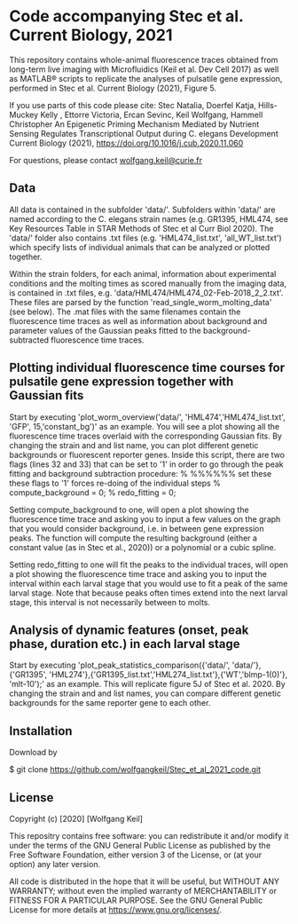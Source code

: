 # Code accompanying Stec et al. Current Biology, 2021

This repository contains whole-animal fluorescence traces obtained from long-term live imaging with Microfluidics (Keil et al. Dev Cell 2017) as well as MATLAB® scripts to replicate the analyses of pulsatile gene expression, performed in Stec et al. Current Biology (2021), Figure 5.

If you use parts of this code please cite:
Stec Natalia, Doerfel Katja, Hills-Muckey Kelly , Ettorre Victoria, Ercan Sevinc, Keil Wolfgang, Hammell Christopher
An Epigenetic Priming Mechanism Mediated by Nutrient Sensing Regulates Transcriptional Output during C. elegans Development
Current Biology (2021), https://doi.org/10.1016/j.cub.2020.11.060

For questions, please contact wolfgang.keil@curie.fr

## Data
All data is contained in the subfolder 'data/'. Subfolders within 'data/' are named according to the C. elegans strain names (e.g. GR1395, HML474, see Key Resources Table in STAR Methods of Stec et al  Curr Biol 2020).  The 'data/' folder also contains .txt files (e.g. 'HML474_list.txt', 'all_WT_list.txt') which specify lists of individual animals that can be analyzed or plotted together.


Within the strain folders, for each animal, information about experimental conditions and the molting times as scored manually from the imaging data, is contained in .txt files, e.g. 'data/HML474/HML474_02-Feb-2018_2_2.txt'. These files are parsed by the function 'read_single_worm_molting_data' (see below). The .mat files with the same filenames contain the fluorescence time traces as well as information about background and parameter values of the Gaussian peaks fitted to the background-subtracted fluorescence time traces.  

## Plotting individual fluorescence time courses for pulsatile gene expression together with Gaussian fits
Start by executing  'plot_worm_overview('data/', 'HML474','HML474_list.txt', 'GFP', 15,'constant_bg')' as an example. You will see a plot showing all the fluorescence time traces overlaid with the corresponding Gaussian fits.  By changing the strain and and list name, you can plot different genetic backgrounds or fluorescent reporter genes.
Inside this script, there are two flags (lines 32 and 33) that can be set to '1' in order to go through the peak fitting and background subtraction procedure: 
%    %%%%%% set these  these flags to '1' forces re-doing of the individual steps
%    compute_background = 0; 
%    redo_fitting = 0;

Setting compute_background to one, will open a plot showing the fluorescence time trace and asking you to input a few values on the graph that you would consider background, i.e. in between gene expression peaks. The function will compute the resulting background (either a constant value (as in Stec et al., 2020)) or a polynomial or a cubic spline. 

Setting redo_fitting to one will fit the peaks to the individual traces, will open a plot showing the fluorescence time trace and asking you to input the interval within each larval stage that you would use to fit a peak of the same larval stage. Note that because peaks often times extend into the next larval stage, this interval is not necessarily between to molts. 

## Analysis of dynamic features (onset, peak phase, duration etc.) in each larval stage
Start by executing  'plot_peak_statistics_comparison({'data/', 'data/'}, {'GR1395', 'HML274'},{'GR1395_list.txt','HML274_list.txt'},{'WT','blmp-1(0)'}, 'mlt-10');' as an example. This will replicate figure 5J of Stec et al. 2020. By changing the strain and and list names, you can compare different genetic backgrounds for the same reporter gene to each other.

## Installation

Download by

$ git clone  https://github.com/wolfgangkeil/Stec_et_al_2021_code.git


## License
Copyright (c) [2020] [Wolfgang Keil]

This repositry contains free software: you can redistribute it and/or modify
it under the terms of the GNU General Public License as published by
the Free Software Foundation, either version 3 of the License, or
(at your option) any later version.

All code is distributed in the hope that it will be useful,
but WITHOUT ANY WARRANTY; without even the implied warranty of
 MERCHANTABILITY or FITNESS FOR A PARTICULAR PURPOSE.  See the
GNU General Public License for more details at <https://www.gnu.org/licenses/>.
